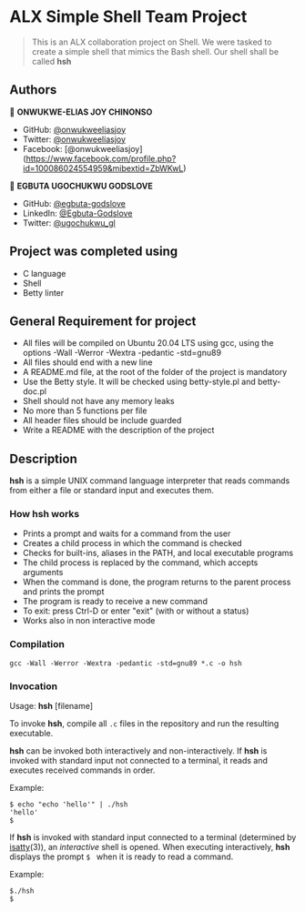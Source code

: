 # ALX Simple Shell Team Project

> This is an ALX collaboration project on Shell. We were tasked to create a simple shell that mimics the Bash shell. Our shell shall be called **hsh**
  
## Authors ##

👤 **ONWUKWE-ELIAS JOY CHINONSO**

- GitHub: [@onwukweeliasjoy](https://github.com/ONWUKWEELIASJOY)
- Twitter: [@onwukweeliasjoy](https://twitter.com/ELIAS_JOY1)
- Facebook: [@onwukweeliasjoy] (https://www.facebook.com/profile.php?id=100086024554959&mibextid=ZbWKwL)

👤 **EGBUTA UGOCHUKWU GODSLOVE**

- GitHub: [@egbuta-godslove](https://github.com/Egbuta-Godslove)
- LinkedIn: [@Egbuta-Godslove](linkedin.com/in/Egbuta-Godslove)
- Twitter: [@ugochukwu_gl](https://twitter.com/Ugochukwu_GL)

## Project was completed using

- C language
- Shell
- Betty linter

## General Requirement for project

- All files will be compiled on Ubuntu 20.04 LTS using gcc, using the options -Wall -Werror -Wextra -pedantic -std=gnu89
- All files should end with a new line
- A README.md file, at the root of the folder of the project is mandatory
- Use the Betty style. It will be checked using betty-style.pl and betty-doc.pl
- Shell should not have any memory leaks
- No more than 5 functions per file
- All header files should be include guarded
- Write a README with the description of the project


## Description ##

**hsh** is a simple UNIX command language interpreter that reads commands from either a file or standard input and executes them.

### How **hsh** works
* Prints a prompt and waits for a command from the user
* Creates a child process in which the command is checked
* Checks for built-ins, aliases in the PATH, and local executable programs
* The child process is replaced by the command, which accepts arguments
* When the command is done, the program returns to the parent process and prints the prompt
* The program is ready to receive a new command
* To exit: press Ctrl-D or enter "exit" (with or without a status)
* Works also in non interactive mode

### Compilation

`gcc -Wall -Werror -Wextra -pedantic -std=gnu89 *.c -o hsh`

### Invocation

Usage: **hsh** [filename]

To invoke **hsh**, compile all `.c` files in the repository and run the resulting executable.

**hsh** can be invoked both interactively and non-interactively. If **hsh** is invoked with standard input not connected to a terminal, it reads and executes received commands in order.

Example:
```
$ echo "echo 'hello'" | ./hsh
'hello'
$
```

If **hsh** is invoked with standard input connected to a terminal (determined by [isatty](https://linux.die.net/man/3/isatty)(3)), an *interactive* shell is opened. When executing interactively, **hsh** displays the prompt `$ ` when it is ready to read a command.

Example:
```
$./hsh
$
```
